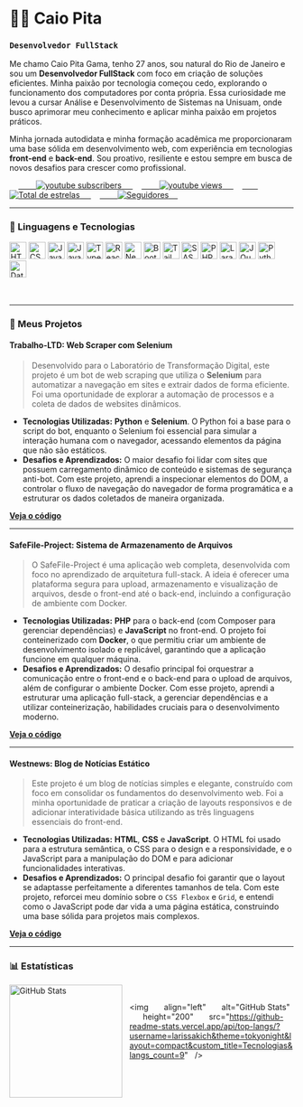 # 👨‍💻 Caio Pita

### `Desenvolvedor FullStack`

Me chamo Caio Pita Gama, tenho 27 anos, sou natural do Rio de Janeiro e sou um **Desenvolvedor FullStack** com foco em criação de soluções eficientes. Minha paixão por tecnologia começou cedo, explorando o funcionamento dos computadores por conta própria. Essa curiosidade me levou a cursar Análise e Desenvolvimento de Sistemas na Unisuam, onde busco aprimorar meu conhecimento e aplicar minha paixão em projetos práticos.

Minha jornada autodidata e minha formação acadêmica me proporcionaram uma base sólida em desenvolvimento web, com experiência em tecnologias **front-end** e **back-end**. Sou proativo, resiliente e estou sempre em busca de novos desafios para crescer como profissional.

<p align="left">
    <a href="https://www.youtube.com/@larissakich?sub_confirmation=1">
        <img 
            alt="youtube subscribers" 
            title="Inscreva-se no meu canal" 
            src="https://custom-icon-badges.demolab.com/youtube/channel/subscribers/UCo-gJ8RnTn5akHqHvO55DVA?color=%23E05D44&label=Inscreva-se&logo=video&logoColor=white&style=for-the-badge&labelColor=CE4630"
        />
    </a>
    <a href="https://www.youtube.com/@larissakich">
        <img 
            alt="youtube views" 
            title="Vizualizações no YouTube" 
            src="https://custom-icon-badges.demolab.com/youtube/channel/views/UCo-gJ8RnTn5akHqHvO55DVA?color=%23E1AD0E&logo=eye&logoColor=white&style=for-the-badge&labelColor=C79600"
        />
    </a> 
    <a href="https://github.com/Larissakich?tab=repositories&sort=stargazers">
        <img 
            alt="Total de estrelas" 
            title="Total de estrelas GitHub" 
            src="https://custom-icon-badges.demolab.com/github/stars/Larissakich?color=55960c&style=for-the-badge&labelColor=488207&logo=star&label=estrelas"
        />
    </a>
    <a href="https://github.com/Larissakich?tab=followers">
        <img 
            alt="Seguidores" 
            title="Me siga no GitHub" 
            src="https://custom-icon-badges.demolab.com/github/followers/Larissakich?color=236ad3&labelColor=1155ba&style=for-the-badge&logo=github&label=Seguidores&logoColor=white"
        />
    </a>
</p>

---

### 🤖 Linguagens e Tecnologias

<div align="left">
  <img alt="HTML" title="HTML" width="30px" src="https://cdn.jsdelivr.net/gh/devicons/devicon@latest/icons/html5/html5-original.svg" />
  <img alt="CSS" title="CSS" width="30px" src="https://cdn.jsdelivr.net/gh/devicons/devicon@latest/icons/css3/css3-original.svg" />
  <img alt="Java" title="Java" width="30px" src="https://cdn.jsdelivr.net/gh/devicons/devicon@latest/icons/java/java-original.svg" />
  <img alt="JavaScript" title="JavaScript" width="30px" src="https://cdn.jsdelivr.net/gh/devicons/devicon@latest/icons/javascript/javascript-original.svg" />
  <img alt="TypeScript" title="TypeScript" width="30px" src="https://cdn.jsdelivr.net/gh/devicons/devicon@latest/icons/typescript/typescript-original.svg" />
  <img alt="React" title="React" width="30px" src="https://cdn.jsdelivr.net/gh/devicons/devicon@latest/icons/react/react-original.svg" />
  <img alt="Next.js" title="Next.js" width="30px" src="https://cdn.jsdelivr.net/gh/devicons/devicon@latest/icons/nextjs/nextjs-original.svg" />
  <img alt="Bootstrap" title="Bootstrap" width="30px" src="https://cdn.jsdelivr.net/gh/devicons/devicon@latest/icons/bootstrap/bootstrap-original.svg" />
  <img alt="Tailwind" title="Tailwind" width="30px" src="https://cdn.jsdelivr.net/gh/devicons/devicon@latest/icons/tailwindcss/tailwindcss-original.svg" />
  <img alt="SASS" title="SASS" width="30px" src="https://cdn.jsdelivr.net/gh/devicons/devicon@latest/icons/sass/sass-original.svg" />
  <img alt="PHP" title="PHP" width="30px" src="https://cdn.jsdelivr.net/gh/devicons/devicon@latest/icons/php/php-original.svg" />
  <img alt="Laravel" title="Laravel" width="30px" src="https://cdn.jsdelivr.net/gh/devicons/devicon@latest/icons/laravel/laravel-original.svg" />
  <img alt="JQuery" title="JQuery" width="30px" src="https://cdn.jsdelivr.net/gh/devicons/devicon@latest/icons/jquery/jquery-original.svg" />
  <img alt="Python" title="Python" width="30px" src="https://cdn.jsdelivr.net/gh/devicons/devicon@latest/icons/python/python-original.svg" />
  <img alt="Database" title="Banco de dados" width="30px" src="https://cdn.jsdelivr.net/gh/devicons/devicon@latest/icons/mysql/mysql-original.svg" />
</div>

<br/>
<br/>

---

### **🚀 Meus Projetos**

#### **Trabalho-LTD: Web Scraper com Selenium**

> Desenvolvido para o Laboratório de Transformação Digital, este projeto é um bot de web scraping que utiliza o **Selenium** para automatizar a navegação em sites e extrair dados de forma eficiente. Foi uma oportunidade de explorar a automação de processos e a coleta de dados de websites dinâmicos.

* **Tecnologias Utilizadas:** **Python** e **Selenium**. O Python foi a base para o script do bot, enquanto o Selenium foi essencial para simular a interação humana com o navegador, acessando elementos da página que não são estáticos.
* **Desafios e Aprendizados:** O maior desafio foi lidar com sites que possuem carregamento dinâmico de conteúdo e sistemas de segurança anti-bot. Com este projeto, aprendi a inspecionar elementos do DOM, a controlar o fluxo de navegação do navegador de forma programática e a estruturar os dados coletados de maneira organizada.

**[Veja o código](https://github.com/CaioPita/Trabalho-LTD)**

---

#### **SafeFile-Project: Sistema de Armazenamento de Arquivos**

> O SafeFile-Project é uma aplicação web completa, desenvolvida com foco no aprendizado de arquitetura full-stack. A ideia é oferecer uma plataforma segura para upload, armazenamento e visualização de arquivos, desde o front-end até o back-end, incluindo a configuração de ambiente com Docker.

* **Tecnologias Utilizadas:** **PHP** para o back-end (com Composer para gerenciar dependências) e **JavaScript** no front-end. O projeto foi conteinerizado com **Docker**, o que permitiu criar um ambiente de desenvolvimento isolado e replicável, garantindo que a aplicação funcione em qualquer máquina.
* **Desafios e Aprendizados:** O desafio principal foi orquestrar a comunicação entre o front-end e o back-end para o upload de arquivos, além de configurar o ambiente Docker. Com esse projeto, aprendi a estruturar uma aplicação full-stack, a gerenciar dependências e a utilizar conteinerização, habilidades cruciais para o desenvolvimento moderno.

**[Veja o código](https://github.com/CaioPita/SafeFile-project)**

---

#### **Westnews: Blog de Notícias Estático**

> Este projeto é um blog de notícias simples e elegante, construído com foco em consolidar os fundamentos do desenvolvimento web. Foi a minha oportunidade de praticar a criação de layouts responsivos e de adicionar interatividade básica utilizando as três linguagens essenciais do front-end.

* **Tecnologias Utilizadas:** **HTML**, **CSS** e **JavaScript**. O HTML foi usado para a estrutura semântica, o CSS para o design e a responsividade, e o JavaScript para a manipulação do DOM e para adicionar funcionalidades interativas.
* **Desafios e Aprendizados:** O principal desafio foi garantir que o layout se adaptasse perfeitamente a diferentes tamanhos de tela. Com este projeto, reforcei meu domínio sobre o `CSS Flexbox` e `Grid`, e entendi como o JavaScript pode dar vida a uma página estática, construindo uma base sólida para projetos mais complexos.

**[Veja o código](https://github.com/RSsantosRS/HTML-projetos/tree/main/Westnews)**

---

### 📊 Estatísticas

<p>
  <img 
    align="left" 
    alt="GitHub Stats" 
    height="200" 
    style="padding-right: 10px;" 
    src="https://github-readme-stats.vercel.app/api?username=Larissakich&show_icons=true&theme=tokyonight&include_all_commits=true&locale=pt-br" 
  />

<img 
      align="left" 
      alt="GitHub Stats" 
      height="200" 
      src="https://github-readme-stats.vercel.app/api/top-langs/?username=larissakich&theme=tokyonight&layout=compact&custom_title=Tecnologias&langs_count=9" 
  />

</p>
